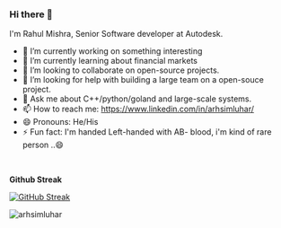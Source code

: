 ### Hi there 👋

I'm Rahul Mishra, Senior Software developer at Autodesk.

- 🔭 I’m currently working on something interesting
- 🌱 I’m currently learning about financial markets
- 👯 I’m looking to collaborate on open-source projects.
- 🤔 I’m looking for help with building a large team on a open-souce project.
- 💬 Ask me about C++/python/goland and large-scale systems.
- 📫 How to reach me: https://www.linkedin.com/in/arhsimluhar/
- 😄 Pronouns: He/His
- ⚡ Fun fact: I'm handed Left-handed with AB- blood, i'm kind of rare person ..😄

<br>

**Github Streak**

[![GitHub Streak](https://streak-stats.demolab.com?user=arhsimluhar&theme=blueberry&hide_border=true&date_format=M%20j%5B%2C%20Y%5D)](https://git.io/streak-stats)

<p align="left"> <img src="https://komarev.com/ghpvc/?username=arhsimluhar&label=Profile%20views&color=0e75b6&style=flat" alt="arhsimluhar" /> </p>

